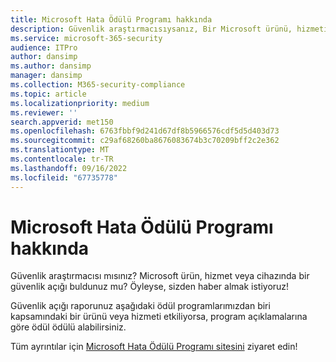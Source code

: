 ```yaml
---
title: Microsoft Hata Ödülü Programı hakkında
description: Güvenlik araştırmacısıysanız, Bir Microsoft ürünü, hizmeti veya cihazındaki bir güvenlik açığını bildirdiğiniz için ödül alabilirsiniz.
ms.service: microsoft-365-security
audience: ITPro
author: dansimp
ms.author: dansimp
manager: dansimp
ms.collection: M365-security-compliance
ms.topic: article
ms.localizationpriority: medium
ms.reviewer: ''
search.appverid: met150
ms.openlocfilehash: 6763fbbf9d241d67df8b5966576cdf5d5d403d73
ms.sourcegitcommit: c29af68260ba8676083674b3c70209bff2c2e362
ms.translationtype: MT
ms.contentlocale: tr-TR
ms.lasthandoff: 09/16/2022
ms.locfileid: "67735778"
---
```

# <a name="about-the-microsoft-bug-bounty-program"></a>Microsoft Hata Ödülü Programı hakkında

Güvenlik araştırmacısı mısınız? Microsoft ürün, hizmet veya cihazında bir güvenlik açığı buldunuz mu? Öyleyse, sizden haber almak istiyoruz!

Güvenlik açığı raporunuz aşağıdaki ödül programlarımızdan biri kapsamındaki bir ürünü veya hizmeti etkiliyorsa, program açıklamalarına göre ödül ödülü alabilirsiniz.

Tüm ayrıntılar için [Microsoft Hata Ödülü Programı sitesini](https://www.microsoft.com/en-us/msrc/bounty?rtc=1) ziyaret edin!